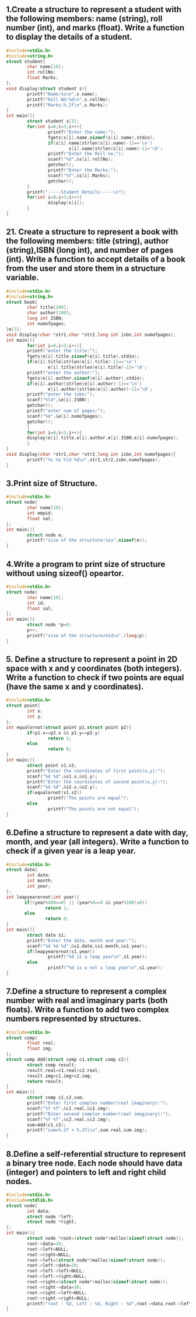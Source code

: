 ## 1.Create a structure to represent a student with the following members: name (string), roll number (int), and marks (float). Write a function to display the details of a student. 
```c
#include<stdio.h>
#include<string.h>
struct student{
        char name[10];
        int rollNo;
        float Marks;
};
void display(struct student s){
        printf("Name:%s\n",s.name);
        printf("Roll NO:%d\n",s.rollNo);
        printf("Marks:%.2f\n",s.Marks);
}
int main(){
        struct student s[3];
        for(int i=0;i<3;i++){
                printf("Enter the name:");
                fgets(s[i].name,sizeof(s[i].name),stdin);
                if(s[i].name[strlen(s[i].name)-1]=='\n')
                        s[i].name[strlen(s[i].name)-1]='\0';
                printf("Enter the Roll no:");
                scanf("%d",&s[i].rollNo);
                getchar();
                printf("Enter the Marks:");
                scanf("%f",&s[i].Marks);
                getchar();
        }
        printf("-----Student Details-----\n");
        for(int i=0;i<3;i++){
                display(s[i]);
        }
}
```
## 21. Create a structure to represent a book with the following members: title (string), author (string),ISBN (long int), and number of pages (int). Write a function to accept details of a book from the user and store them in a structure variable. 
```c
#include<stdio.h>
#include<string.h>
struct book{
        char title[100];
        char author[100];
        long int ISBN;
        int numofpages;
}e[3];
void display(char *str1,char *str2,long int isbn,int numofpages);
int main(){
        for(int i=0;i<3;i++){
        printf("enter the title:");
        fgets(e[i].title,sizeof(e[i].title),stdin);
        if(e[i].title[strlen(e[i].title)-1]=='\n')
                e[i].title[strlen(e[i].title)-1]='\0';
        printf("enter the author:");
        fgets(e[i].author,sizeof(e[i].author),stdin);
        if(e[i].author[strlen(e[i].author)-1]=='\n')
                e[i].author[strlen(e[i].author)-1]='\0';
        printf("enter the isbn:");
        scanf("%ld",&e[i].ISBN);
        getchar();
        printf("enter num of pages:");
        scanf("%d",&e[i].numofpages);
        getchar();
        }
        for(int i=0;i<3;i++){
        display(e[i].title,e[i].author,e[i].ISBN,e[i].numofpages);
        }
}
void display(char *str1,char *str2,long int isbn,int numofpages){
        printf("%s %s %ld %d\n",str1,str2,isbn,numofpages);
}

```
## 3.Print size of Structure.
```c
#include<stdio.h>
struct node{
        char name[10];
        int empid;
        float sal;
};
int main(){
        struct node e;
        printf("size of the structure:%zu",sizeof(e));
}
```
## 4.Write a program to print size of structure without using sizeof() opeartor.
```c
#include<stdio.h>
struct node{
        char name[10];
        int id;
        float sal;
};
int main(){
        struct node *p=0;
        p++;
        printf("size of the structure=%ld\n",(long)p);
}
```
## 5. Define a structure to represent a point in 2D space with x and y coordinates (both integers). Write a function to check if two points are equal (have the same x and y coordinates).
```c
#include<stdio.h>
struct point{
        int x;
        int y;
};
int equalornot(struct point p1,struct point p2){
        if(p1.x==p2.x && p1.y==p2.y)
                return 1;
        else
                return 0;
}
int main(){
        struct point s1,s2;
        printf("Enter the coordinates of first point(x,y):");
        scanf("%d %d",&s1.x,&s1.y);
        printf("Enter the coordinates of second point(x,y):");
        scanf("%d %d",&s2.x,&s2.y);
        if(equalornot(s1,s2))
                printf("The points are equal");
        else
                printf("The points are not equal");
}
```
## 6.Define a structure to represent a date with day, month, and year (all integers). Write a function to check if a given year is a leap year. 
```c
#include<stdio.h>
struct date{
        int date;
        int month;
        int year;
};
int leapyearornot(int year){
       if((year%400==0) || (year%4==0 && year%100!=0))
               return 1;
       else
               return 0;
}
int main(){
        struct date s1;
        printf("Enter the date, month and year:");
        scanf("%d %d %d",&s1.date,&s1.month,&s1.year);
        if(leapyearornot(s1.year))
                printf("%d is a leap year\n",s1.year);
        else
                printf("%d is a not a leap year\n",s1.year);
}
```
## 7.Define a structure to represent a complex number with real and imaginary parts (both floats). Write a function to add two complex numbers represented by structures.
```c
#include<stdio.h>
struct comp{
        float real;
        float img;
};
struct comp Add(struct comp c1,struct comp c2){
        struct comp result;
        result.real=c1.real+c2.real;
        result.img=c1.img+c2.img;
        return result;
}
int main(){
        struct comp c1,c2,sum;
        printf("Enter first complex number(real imaginary):");
        scanf("%f %f",&c1.real,&c1.img);
        printf("Enter second complex number(real imaginary):");
        scanf("%f %f",&c2.real,&c2.img);
        sum=Add(c1,c2);
        printf("sum=%.2f + %.2fi\n",sum.real,sum.img);
}
```
## 8.Define a self-referential structure to represent a binary tree node. Each node should have data (integer) and pointers to left and right child nodes. 
```c
#include<stdio.h>
#include<stdlib.h>
struct node{
        int data;
        struct node *left;
        struct node *right;
};
int main(){
        struct node *root=(struct node*)malloc(sizeof(struct node));
        root->data=10;
        root->left=NULL;
        root->right=NULL;
        root->left=(struct node*)malloc(sizeof(struct node));
        root->left->data=20;
        root->left->left=NULL;
        root->left->right=NULL;
        root->right=(struct node*)malloc(sizeof(struct node));
        root->right->data=30;
        root->right->left=NULL;
        root->right->right=NULL;
        printf("root : %d, Left : %d, Right : %d",root->data,root->left->data,root->right->data);
}
```
